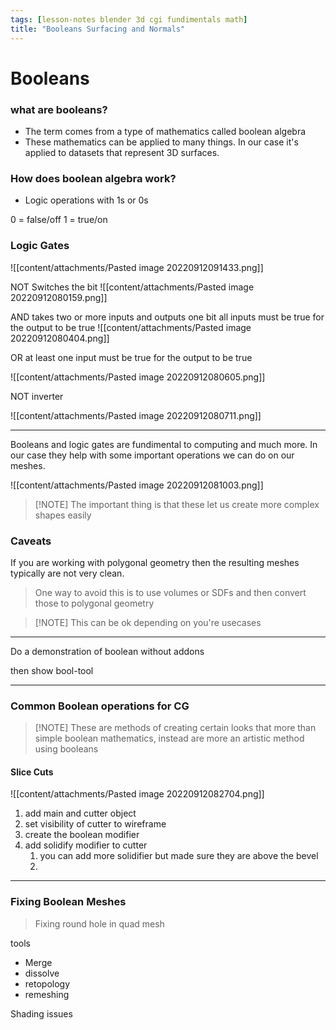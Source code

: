 ```yaml
---
tags: [lesson-notes blender 3d cgi fundimentals math]
title: "Booleans Surfacing and Normals"
---
```


# Booleans
### what are booleans?
- The term comes from a type of mathematics called boolean algebra
- These mathematics can be applied to many things. In our case it's applied to datasets that represent 3D surfaces.

### How does boolean algebra work?
- Logic operations with 1s or 0s

0 = false/off
1 = true/on

### Logic Gates
![[content/attachments/Pasted image 20220912091433.png]]

NOT 
Switches the bit
![[content/attachments/Pasted image 20220912080159.png]]

AND
takes two or more inputs and outputs one bit
all inputs must be true for the output to be true
![[content/attachments/Pasted image 20220912080404.png]]

OR
at least one input must be true for the output to be true

![[content/attachments/Pasted image 20220912080605.png]]

NOT
inverter

![[content/attachments/Pasted image 20220912080711.png]]

---

Booleans and logic gates are fundimental to computing and much more. In our case they help with some important operations we can do on our meshes.

![[content/attachments/Pasted image 20220912081003.png]]

>[!NOTE] The important thing is that these let us create more complex shapes easily

### Caveats
If you are working with polygonal geometry then the resulting meshes typically are not very clean.

>One way to avoid this is to use volumes or SDFs and then convert those to polygonal geometry

>[!NOTE] This can be ok depending on you're usecases


---
Do a demonstration of boolean without addons

then show bool-tool

---
### Common Boolean operations for CG
>[!NOTE] These are methods of creating certain looks that more than simple boolean mathematics, instead are more an artistic method using booleans





#### Slice Cuts
![[content/attachments/Pasted image 20220912082704.png]]

1. add main and cutter object
2. set visibility of cutter to wireframe
3. create the boolean modifier
4. add solidify modifier to cutter
	1. you can add more solidifier but made sure they are above the bevel
	2. 




---

### Fixing Boolean Meshes
>Fixing round hole in quad mesh

tools
- Merge
- dissolve
- retopology
- remeshing

Shading issues


